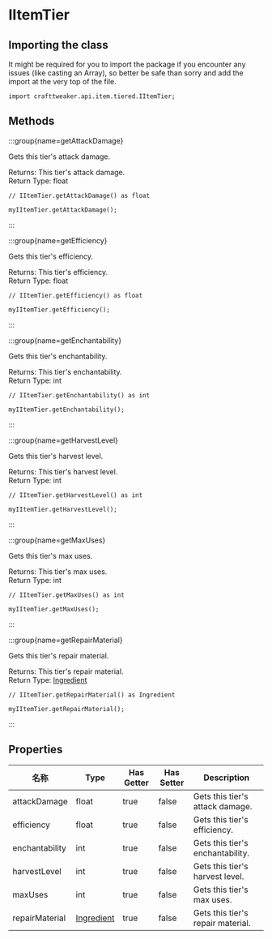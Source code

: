 # IItemTier

## Importing the class

It might be required for you to import the package if you encounter any issues (like casting an Array), so better be safe than sorry and add the import at the very top of the file.
```zenscript
import crafttweaker.api.item.tiered.IItemTier;
```


## Methods

:::group{name=getAttackDamage}

Gets this tier's attack damage.

Returns: This tier's attack damage.  
Return Type: float

```zenscript
// IItemTier.getAttackDamage() as float

myIItemTier.getAttackDamage();
```

:::

:::group{name=getEfficiency}

Gets this tier's efficiency.

Returns: This tier's efficiency.  
Return Type: float

```zenscript
// IItemTier.getEfficiency() as float

myIItemTier.getEfficiency();
```

:::

:::group{name=getEnchantability}

Gets this tier's enchantability.

Returns: This tier's enchantability.  
Return Type: int

```zenscript
// IItemTier.getEnchantability() as int

myIItemTier.getEnchantability();
```

:::

:::group{name=getHarvestLevel}

Gets this tier's harvest level.

Returns: This tier's harvest level.  
Return Type: int

```zenscript
// IItemTier.getHarvestLevel() as int

myIItemTier.getHarvestLevel();
```

:::

:::group{name=getMaxUses}

Gets this tier's max uses.

Returns: This tier's max uses.  
Return Type: int

```zenscript
// IItemTier.getMaxUses() as int

myIItemTier.getMaxUses();
```

:::

:::group{name=getRepairMaterial}

Gets this tier's repair material.

Returns: This tier's repair material.  
Return Type: [Ingredient](/vanilla/api/item/Ingredient)

```zenscript
// IItemTier.getRepairMaterial() as Ingredient

myIItemTier.getRepairMaterial();
```

:::


## Properties

| 名称             | Type                                       | Has Getter | Has Setter | Description                       |
| -------------- | ------------------------------------------ | ---------- | ---------- | --------------------------------- |
| attackDamage   | float                                      | true       | false      | Gets this tier's attack damage.   |
| efficiency     | float                                      | true       | false      | Gets this tier's efficiency.      |
| enchantability | int                                        | true       | false      | Gets this tier's enchantability.  |
| harvestLevel   | int                                        | true       | false      | Gets this tier's harvest level.   |
| maxUses        | int                                        | true       | false      | Gets this tier's max uses.        |
| repairMaterial | [Ingredient](/vanilla/api/item/Ingredient) | true       | false      | Gets this tier's repair material. |

